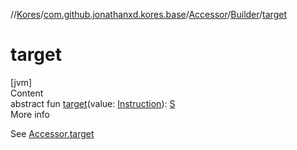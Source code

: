 //[Kores](../../../index.md)/[com.github.jonathanxd.kores.base](../../index.md)/[Accessor](../index.md)/[Builder](index.md)/[target](target.md)



# target  
[jvm]  
Content  
abstract fun [target](target.md)(value: [Instruction](../../../com.github.jonathanxd.kores/-instruction/index.md)): [S](index.md)  
More info  


See [Accessor.target](../target.md)

  



